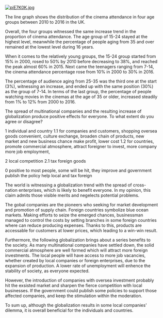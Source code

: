 [![piE7K0K.jpg](https://z1.ax1x.com/2023/10/24/piE7K0K.jpg)](https://imgse.com/i/piE7K0K)

The line graph shows the distribution of the cinema attendance in four age groups between 2010 to 2016 in the UK.

Overall, the four groups witnessed the same increase trend in the proportion of cinema attendance. The age group of 15-24 stayed at the highest level, meanwhile the percentage of people aging from 35 and over remained at the lowest level during 16 years.

When it comes to the relatively young groups, the 15-24 group started from 15% in 2000, rosed to 50% by 2010 before decreasing to 38%, and reached the peak almost 60% in 2015. Next came the teenagers ranging from 7-14, the cinema attendance percentage rose from 10% in 2000 to 30% in 2016.

The percentage of audience aging from 25-35 was the third one at the start (3%), witnessing an increase, and ended up with the same position (30%) as the group of 7-14. In terms of the last group, the percentage of people watching movies in the cinemas at the age of 35 or older, increased steadily from 1% to 12% from 2000 to 2016.







The spread of multinational companies and the resulting increase of globalization produce positive effects for everyone.
To what extent do you agree or disagree?


1 individual and country 
1.1 for companies and customers, shopping oversea goods convenient, culture exchange, broaden chain of products, new market and new business chance make profit, lower cost 
1.2 for countries, promote commercial atmosphere, attract foreigner to invest, more company more job employment,  

2  local competition
2.1 tax foreign goods

0 positive to most people, some will be hit, they improve and government publish the policy help local and tax foreign  



The world is witnessing a globalization trend with the spread of cross-nation enterprises, which is likely to benefit everyone. In my opinion, this claim admits those visible merits and negelects potential problems.

The gobal companies are the pioneers who seeking for market development and promotion of supply chain. Foreign countries symbolize blue ocean markets. Making efforts to seize the emerged chances, businessman managed to control the costs by setting branches in some foreign countries where can reduce producing expenses. Thanks to this, products are accessable for customers at lower prices, which leading to a win-win result.

Furthermore, the following globalization brings about a series benefits to the society. As many multinational companies have settled down, the solid commercial atmosphere are well formed which will attract more foreign investments. The local people will have access to more job vacancies, whether created by local companies or foreign enterprises, due to the expansion of production. A lower rate of unemployment will enhence the stability of society, as everyone expected.

However, the introduction of companies with oversea investment probably hit the exsisted market and sharpen the fierce competition with local businesses. If the government could publish some policies to support those affected companies, and keep the stimulation within the moderation.

To sum up, although the globalization results in some local companies' dilemma, it is overall beneficial for the individuals and countries.